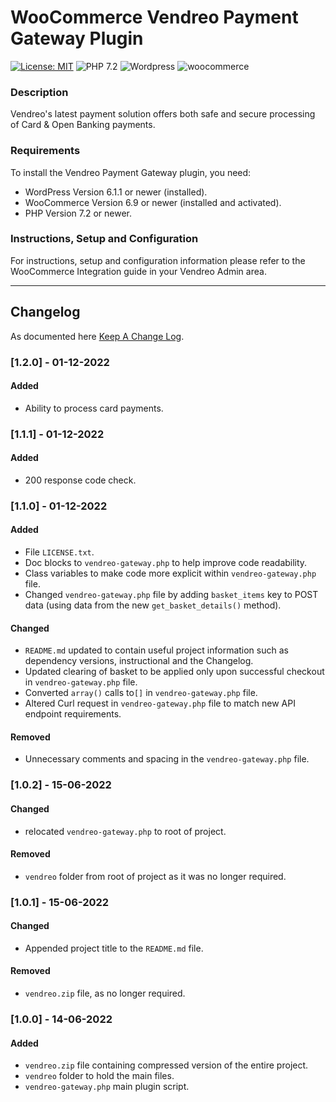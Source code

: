 # WooCommerce Vendreo Payment Gateway Plugin

[![License: MIT](https://img.shields.io/badge/License-MIT-yellow.svg)](https://opensource.org/licenses/MIT)
![PHP 7.2](https://img.shields.io/badge/PHP-7.2-blue.svg)
![Wordpress](https://img.shields.io/badge/wordpress-v6.1.1-green)
![woocommerce](https://img.shields.io/badge/woocommerce-v6.9-green)


### Description
Vendreo's latest payment solution offers both safe and secure processing of Card & Open Banking payments. 

### Requirements

To install the Vendreo Payment Gateway plugin, you need:

* WordPress Version 6.1.1 or newer (installed).
* WooCommerce Version 6.9 or newer (installed and activated).
* PHP Version 7.2 or newer.

### Instructions, Setup and Configuration
 
For instructions, setup and configuration information please refer to the WooCommerce Integration guide in your Vendreo Admin area.

---

## Changelog
As documented here [Keep A Change Log](https://keepachangelog.com/en/1.0.0/).

### [1.2.0] - 01-12-2022

#### Added
- Ability to process card payments.


### [1.1.1] - 01-12-2022

#### Added
- 200 response code check.

### [1.1.0] - 01-12-2022

#### Added
- File `LICENSE.txt`.
- Doc blocks to `vendreo-gateway.php` to help improve code readability.
- Class variables to make code more explicit within `vendreo-gateway.php` file.
- Changed `vendreo-gateway.php` file by adding `basket_items` key to POST data (using data from the new `get_basket_details()` method).

#### Changed
- `README.md` updated to contain useful project information such as dependency versions, instructional and the Changelog.
- Updated clearing of basket to be applied only upon successful checkout in `vendreo-gateway.php` file.
- Converted `array()` calls to`[]` in `vendreo-gateway.php` file.
- Altered Curl request in `vendreo-gateway.php` file to match new API endpoint requirements.

#### Removed
- Unnecessary comments and spacing in the `vendreo-gateway.php` file.


### [1.0.2] - 15-06-2022

#### Changed
- relocated `vendreo-gateway.php` to root of project.

#### Removed
- `vendreo` folder from root of project as it was no longer required.


### [1.0.1] - 15-06-2022

#### Changed
- Appended project title to the `README.md` file.

#### Removed
- `vendreo.zip` file, as no longer required.


### [1.0.0] - 14-06-2022

#### Added
- `vendreo.zip` file containing compressed version of the entire project.
- `vendreo` folder to hold the main files.
- `vendreo-gateway.php` main plugin script.
